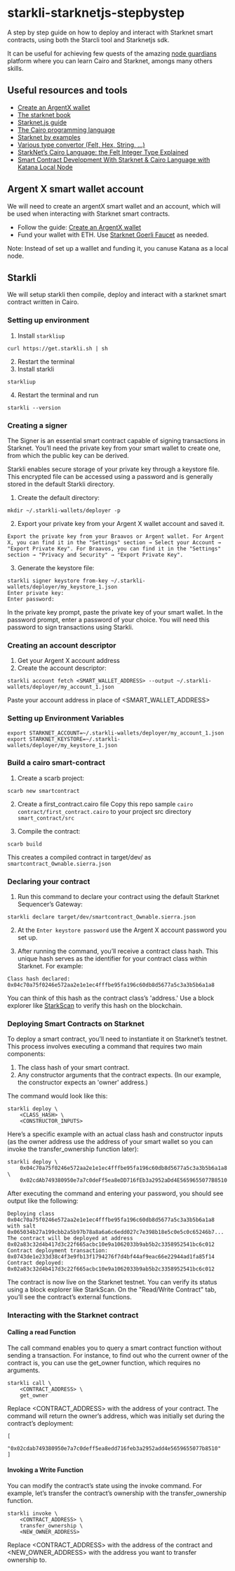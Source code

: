 # starkli-starknetjs-stepbystep
A step by step guide on how to deploy and interact with Starknet smart contracts, using both the Starcli tool and Starknetjs sdk.

It can be useful for achieving few quests of the amazing [node guardians](https://nodeguardians.io/) platform where you can learn Cairo and Starknet, amongs many others skills.

## Useful resources and tools

- [Create an ArgentX wallet](https://www.argent.xyz/learn/how-to-create-an-argent-x-wallet/)
- [The starknet book](https://book.starknet.io/chapter_1/environment_setup.html)
- [Starknet.js guide](https://www.starknetjs.com/docs/guides/intro)
- [The Cairo programming language](https://book.cairo-lang.org/title-page.html)
- [Starknet by examples](https://starknet-by-example.voyager.online/starknet-by-example.html)
- [Various type convertor (Felt, Hex, String, ...)](https://www.stark-utils.xyz/converter)
-  [StarkNet’s Cairo Language: the Felt Integer Type Explained](https://www.youtube.com/watch?v=jcrAq71WwSM)
- [Smart Contract Development With Starknet & Cairo Language with Katana Local Node](https://livesoftwaredeveloper.com/articles/8/smart-contract-development-with-starknet-cairo-language-with-katana-local-node)

## Argent X smart wallet account
We will need to create an argentX smart wallet and an account, which will be used when interacting with Starknet smart contracts.

- Follow the guide: [Create an ArgentX wallet](https://www.argent.xyz/learn/how-to-create-an-argent-x-wallet/)
- Fund your wallet with ETH. Use [Starknet Goerli Faucet](https://faucet.goerli.starknet.io/) as needed.

Note: Instead of set up a walllet and funding it, you canuse Katana as a local node.

## Starkli

We will setup starkli then compile, deploy and interact with a starknet smart contract written in Cairo.

### Setting up environment

1. Install `starkliup`
```
curl https://get.starkli.sh | sh
```
2. Restart the terminal
3. Install starkli
```
starkliup
```
4. Restart the terminal and run
```
starkli --version
```

### Creating a signer

The Signer is an essential smart contract capable of signing transactions in Starknet. You’ll need the private key from your smart wallet to create one, from which the public key can be derived.

Starkli enables secure storage of your private key through a keystore file. This encrypted file can be accessed using a password and is generally stored in the default Starkli directory.

1. Create the default directory:
```
mkdir ~/.starkli-wallets/deployer -p
```
2. Export your private key from your Argent X wallet account and saved it.
```
Export the private key from your Braavos or Argent wallet. For Argent X, you can find it in the "Settings" section → Select your Account → "Export Private Key". For Braavos, you can find it in the "Settings" section → "Privacy and Security" → "Export Private Key".
```

3. Generate the keystore file:
```
starkli signer keystore from-key ~/.starkli-wallets/deployer/my_keystore_1.json
Enter private key:
Enter password:
```
In the private key prompt, paste the private key of your smart wallet. In the password prompt, enter a password of your choice. You will need this password to sign transactions using Starkli.

### Creating an account descriptor

1. Get your Argent X account address
2. Create the account descriptor:
```
starkli account fetch <SMART_WALLET_ADDRESS> --output ~/.starkli-wallets/deployer/my_account_1.json
```
Paste your account address in place of <SMART_WALLET_ADDRESS>

### Setting up Environment Variables

```
export STARKNET_ACCOUNT=~/.starkli-wallets/deployer/my_account_1.json
export STARKNET_KEYSTORE=~/.starkli-wallets/deployer/my_keystore_1.json
```

### Build a cairo smart-contract
1. Create a scarb project:
```
scarb new smartcontract
```
2. Create a first_contract.cairo file
Copy this repo sample `cairo contract/first_contract.cairo` to your project src directory `smart_contract/src`

3. Compile the contract:

```
scarb build
```
This creates a compiled contract in target/dev/ as `smartcontract_Ownable.sierra.json`

### Declaring your contract

1. Run this command to declare your contract using the default Starknet Sequencer’s Gateway:

```
starkli declare target/dev/smartcontract_Ownable.sierra.json
```
2. At the `Enter keystore password` use the Argent X account password you set up.

3. After running the command, you’ll receive a contract class hash. This unique hash serves as the identifier for your contract class within Starknet. For example:

```
Class hash declared: 0x04c70a75f0246e572aa2e1e1ec4fffbe95fa196c60db8d5677a5c3a3b5b6a1a8
```

You can think of this hash as the contract class’s 'address.' Use a block explorer like [StarkScan](https://testnet.starkscan.co/class/0x04c70a75f0246e572aa2e1e1ec4fffbe95fa196c60db8d5677a5c3a3b5b6a1a8) to verify this hash on the blockchain.

### Deploying Smart Contracts on Starknet

To deploy a smart contract, you’ll need to instantiate it on Starknet’s testnet. This process involves executing a command that requires two main components:

1. The class hash of your smart contract.
2. Any constructor arguments that the contract expects. (In our example, the constructor expects an 'owner' address.)

The command would look like this:
```
starkli deploy \
    <CLASS_HASH> \
    <CONSTRUCTOR_INPUTS>
```

Here’s a specific example with an actual class hash and constructor inputs (as the owner address use the address of your smart wallet so you can invoke the transfer_ownership function later):
```
starkli deploy \
    0x04c70a75f0246e572aa2e1e1ec4fffbe95fa196c60db8d5677a5c3a3b5b6a1a8 \
    0x02cdAb749380950e7a7c0deFf5ea8eDD716fEb3a2952aDd4E5659655077B8510
```

After executing the command and entering your password, you should see output like the following:

```
Deploying class 0x04c70a75f0246e572aa2e1e1ec4fffbe95fa196c60db8d5677a5c3a3b5b6a1a8 with salt 0x065034b27a199cbb2a5b97b78a8a6a6c6edd027c7e398b18e5c0e5c0c65246b7...
The contract will be deployed at address 0x02a83c32d4b417d3c22f665acbc10e9a1062033b9ab5b2c3358952541bc6c012
Contract deployment transaction: 0x0743de1e233d38c4f3e9fb13f1794276f7d4bf44af9eac66e22944ad1fa85f14
Contract deployed:
0x02a83c32d4b417d3c22f665acbc10e9a1062033b9ab5b2c3358952541bc6c012
```

The contract is now live on the Starknet testnet. You can verify its status using a block explorer like StarkScan. On the "Read/Write Contract" tab, you’ll see the contract’s external functions.

### Interacting with the Starknet contract

#### Calling a read Function

The call command enables you to query a smart contract function without sending a transaction. For instance, to find out who the current owner of the contract is, you can use the get_owner function, which requires no arguments.

```
starkli call \
    <CONTRACT_ADDRESS> \
    get_owner
```

Replace <CONTRACT_ADDRESS> with the address of your contract. The command will return the owner’s address, which was initially set during the contract’s deployment:

```
[
    "0x02cdab749380950e7a7c0deff5ea8edd716feb3a2952add4e5659655077b8510"
]
```

#### Invoking a Write Function

You can modify the contract’s state using the invoke command. For example, let’s transfer the contract’s ownership with the transfer_ownership function.

```
starkli invoke \
    <CONTRACT_ADDRESS> \
    transfer_ownership \
    <NEW_OWNER_ADDRESS>
```

Replace <CONTRACT_ADDRESS> with the address of the contract and <NEW_OWNER_ADDRESS> with the address you want to transfer ownership to.

